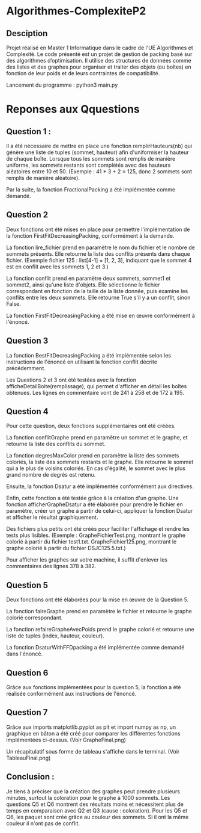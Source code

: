 # Algorithmes-ComplexiteP2

## Desciption 
Projet réalisé en Master 1 Informatique dans le cadre de l'UE Algorithmes et Complexité.
Le code présenté est un projet de gestion de packing basé sur des algorithmes d’optimisation. Il utilise des structures de données comme des listes et des graphes pour organiser et traiter des objets (ou boîtes) en fonction de leur poids et de leurs contraintes de compatibilité.

Lancement du programme :
python3 main.py 

# Reponses aux Qquestions

## Question 1 : 
Il a été nécessaire de mettre en place une fonction remplirHauteurs(nb) qui génère une liste de tuples (sommet, hauteur) afin d'uniformiser la hauteur de chaque boîte. Lorsque tous les sommets sont remplis de manière uniforme, les sommets restants sont complétés avec des hauteurs aléatoires entre 10 et 50. (Exemple : 41 * 3 + 2 = 125, donc 2 sommets sont remplis de manière aléatoire).

Par la suite, la fonction FractionalPacking a été implémentée comme demandé.

## Question 2 
Deux fonctions ont été mises en place pour permettre l'implémentation de la fonction FirstFitDecreasingPacking, conformément à la demande.

La fonction lire_fichier prend en paramètre le nom du fichier et le nombre de sommets présents. Elle retourne la liste des conflits présents dans chaque fichier. (Exemple fichier 125 : list[4-1] = [1, 2, 3], indiquant que le sommet 4 est en conflit avec les sommets 1, 2 et 3.)

La fonction conflit prend en paramètre deux sommets, sommet1 et sommet2, ainsi qu'une liste d'objets. Elle sélectionne le fichier correspondant en fonction de la taille de la liste donnée, puis examine les conflits entre les deux sommets. Elle retourne True s'il y a un conflit, sinon False.

La fonction FirstFitDecreasingPacking a été mise en œuvre conformément à l'énoncé.

## Question 3 
La fonction BestFitDecreasingPacking a été implémentée selon les instructions de l'énoncé en utilisant la fonction conflit décrite précédemment.

Les Questions 2 et 3 ont été testées avec la fonction afficheDetailBoite(remplissage), qui permet d'afficher en détail les boîtes obtenues. Les lignes en commentaire vont de 241 à 258 et de 172 à 195.

## Question 4 
Pour cette question, deux fonctions supplémentaires ont été créées.

La fonction conflitGraphe prend en paramètre un sommet et le graphe, et retourne la liste des conflits du sommet.

La fonction degresMaxColor prend en paramètre la liste des sommets coloriés, la liste des sommets restants et le graphe. Elle retourne le sommet qui a le plus de voisins coloriés. En cas d'égalité, le sommet avec le plus grand nombre de degrés est retenu.

Ensuite, la fonction Dsatur a été implémentée conformément aux directives.

Enfin, cette fonction a été testée grâce à la création d'un graphe. Une fonction afficherGrapheDsatur a été élaborée pour prendre le fichier en paramètre, créer un graphe à partir de celui-ci, appliquer la fonction Dsatur et afficher le résultat graphiquement.

Des fichiers plus petits ont été créés pour faciliter l'affichage et rendre les tests plus lisibles. (Exemple : GrapheFichierTest.png, montrant le graphe colorié à partir du fichier test1.txt. GrapheFichier125.png, montrant le graphe colorié à partir du fichier DSJC125.5.txt.)

Pour afficher les graphes sur votre machine, il suffit d'enlever les commentaires des lignes 378 à 382.

## Question 5 
Deux fonctions ont été élaborées pour la mise en œuvre de la Question 5.

La fonction faireGraphe prend en paramètre le fichier et retourne le graphe colorié correspondant.

La fonction refaireGrapheAvecPoids prend le graphe colorié et retourne une liste de tuples (index, hauteur, couleur).

La fonction DsaturWithFFDpacking a été implémentée comme demandé dans l'énoncé.

## Question 6 
Grâce aux fonctions implémentées pour la question 5, la fonction a été réalisée conformément aux instructions de l'énoncé.

## Question 7
Grâce aux imports matplotlib.pyplot as plt et import numpy as np, un graphique en bâton a été créé pour comparer les différentes fonctions implémentées ci-dessus. (Voir GrapheFinal.png)

Un récapitulatif sous forme de tableau s'affiche dans le terminal. (Voir TableauFinal.png)


## Conclusion :
Je tiens à préciser que la création des graphes peut prendre plusieurs minutes, surtout la coloration pour le graphe à 1000 sommets. Les questions Q5 et Q6 montrent des résultats moins et nécessitent plus de temps en comparaison avec Q2 et Q3 (cause : coloration). Pour les Q5 et Q6, les paquet sont crée grâce au couleur des sommets. Si il ont la même couleur il n'ont pas de conflit.


